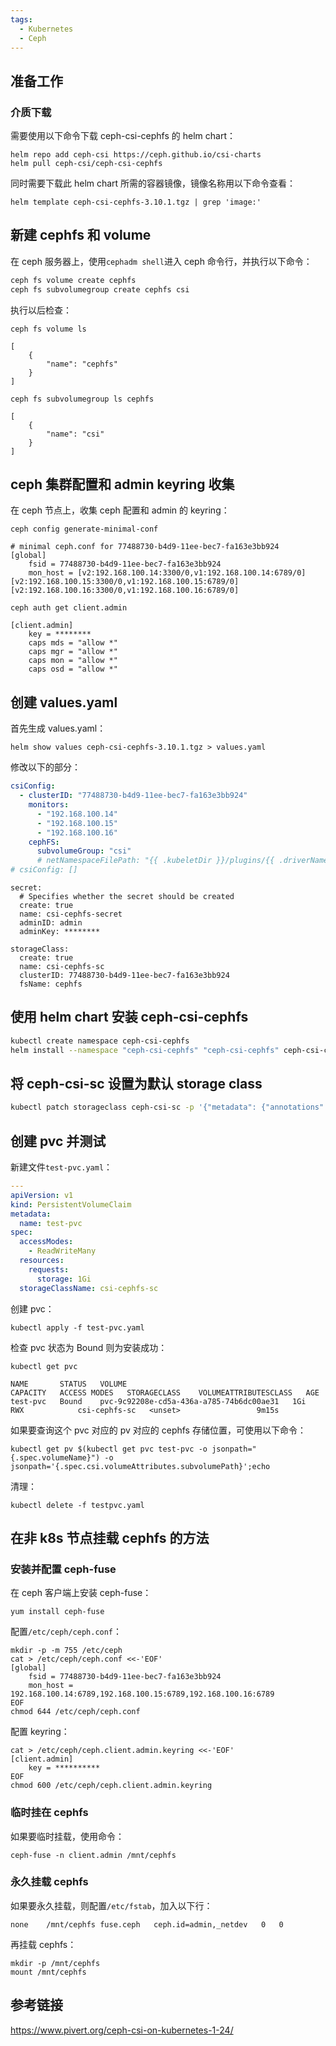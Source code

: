 ```yaml
---
tags:
  - Kubernetes
  - Ceph
---
```


## 准备工作

### 介质下载

需要使用以下命令下载 ceph-csi-cephfs 的 helm chart：

```
helm repo add ceph-csi https://ceph.github.io/csi-charts
helm pull ceph-csi/ceph-csi-cephfs
```

同时需要下载此 helm chart 所需的容器镜像，镜像名称用以下命令查看：

```
helm template ceph-csi-cephfs-3.10.1.tgz | grep 'image:'
```

## 新建 cephfs 和 volume

在 ceph 服务器上，使用`cephadm shell`进入 ceph 命令行，并执行以下命令：

```bash
ceph fs volume create cephfs
ceph fs subvolumegroup create cephfs csi
```

执行以后检查：

```
ceph fs volume ls
```

```
[
    {
        "name": "cephfs"
    }
]
```

```
ceph fs subvolumegroup ls cephfs
```

```
[
    {
        "name": "csi"
    }
]
```

## ceph 集群配置和 admin keyring 收集

在 ceph 节点上，收集 ceph 配置和 admin 的 keyring：

```
ceph config generate-minimal-conf
```

```
# minimal ceph.conf for 77488730-b4d9-11ee-bec7-fa163e3bb924
[global]
    fsid = 77488730-b4d9-11ee-bec7-fa163e3bb924
    mon_host = [v2:192.168.100.14:3300/0,v1:192.168.100.14:6789/0] [v2:192.168.100.15:3300/0,v1:192.168.100.15:6789/0] [v2:192.168.100.16:3300/0,v1:192.168.100.16:6789/0]
```

```
ceph auth get client.admin
```

```
[client.admin]
    key = ********
    caps mds = "allow *"
    caps mgr = "allow *"
    caps mon = "allow *"
    caps osd = "allow *"
```

## 创建 values.yaml

首先生成 values.yaml：

```
helm show values ceph-csi-cephfs-3.10.1.tgz > values.yaml
```

修改以下的部分：

```yaml
csiConfig:
  - clusterID: "77488730-b4d9-11ee-bec7-fa163e3bb924"
    monitors:
      - "192.168.100.14"
      - "192.168.100.15"
      - "192.168.100.16"
    cephFS:
      subvolumeGroup: "csi"
      # netNamespaceFilePath: "{{ .kubeletDir }}/plugins/{{ .driverName }}/net"
# csiConfig: []
```

```
secret:
  # Specifies whether the secret should be created
  create: true
  name: csi-cephfs-secret
  adminID: admin
  adminKey: ********
```

```
storageClass:
  create: true
  name: csi-cephfs-sc
  clusterID: 77488730-b4d9-11ee-bec7-fa163e3bb924
  fsName: cephfs
```

## 使用 helm chart 安装 ceph-csi-cephfs

```bash
kubectl create namespace ceph-csi-cephfs
helm install --namespace "ceph-csi-cephfs" "ceph-csi-cephfs" ceph-csi-cephfs-3.10.1.tgz --values ./values.yaml
```

## 将 ceph-csi-sc 设置为默认 storage class

```bash
kubectl patch storageclass ceph-csi-sc -p '{"metadata": {"annotations":{"storageclass.kubernetes.io/is-default-class":"true"}}}'
```

## 创建 pvc 并测试

新建文件`test-pvc.yaml`：

```yaml title="test-pvc.yaml"
---
apiVersion: v1
kind: PersistentVolumeClaim
metadata:
  name: test-pvc
spec:
  accessModes:
    - ReadWriteMany
  resources:
    requests:
      storage: 1Gi
  storageClassName: csi-cephfs-sc
```

创建 pvc：

```
kubectl apply -f test-pvc.yaml
```

检查 pvc 状态为 Bound 则为安装成功：

```
kubectl get pvc
```

```
NAME       STATUS   VOLUME                                     CAPACITY   ACCESS MODES   STORAGECLASS    VOLUMEATTRIBUTESCLASS   AGE
test-pvc   Bound    pvc-9c92208e-cd5a-436a-a785-74b6dc00ae31   1Gi        RWX            csi-cephfs-sc   <unset>                 9m15s
```

如果要查询这个 pvc 对应的 pv 对应的 cephfs 存储位置，可使用以下命令：

```
kubectl get pv $(kubectl get pvc test-pvc -o jsonpath="{.spec.volumeName}") -o jsonpath='{.spec.csi.volumeAttributes.subvolumePath}';echo
```

清理：

```
kubectl delete -f testpvc.yaml
```

## 在非 k8s 节点挂载 cephfs 的方法

### 安装并配置 ceph-fuse

在 ceph 客户端上安装 ceph-fuse：

```
yum install ceph-fuse
```

配置`/etc/ceph/ceph.conf`：

```
mkdir -p -m 755 /etc/ceph
cat > /etc/ceph/ceph.conf <<-'EOF'
[global]
    fsid = 77488730-b4d9-11ee-bec7-fa163e3bb924
    mon_host = 192.168.100.14:6789,192.168.100.15:6789,192.168.100.16:6789
EOF
chmod 644 /etc/ceph/ceph.conf
```

配置 keyring：

```
cat > /etc/ceph/ceph.client.admin.keyring <<-'EOF'
[client.admin]
    key = **********
EOF
chmod 600 /etc/ceph/ceph.client.admin.keyring
```

### 临时挂在 cephfs

如果要临时挂载，使用命令：

```
ceph-fuse -n client.admin /mnt/cephfs
```

### 永久挂载 cephfs

如果要永久挂载，则配置`/etc/fstab`，加入以下行：

```
none	/mnt/cephfs	fuse.ceph	ceph.id=admin,_netdev	0	0
```

再挂载 cephfs：

```
mkdir -p /mnt/cephfs
mount /mnt/cephfs
```

## 参考链接

https://www.pivert.org/ceph-csi-on-kubernetes-1-24/
